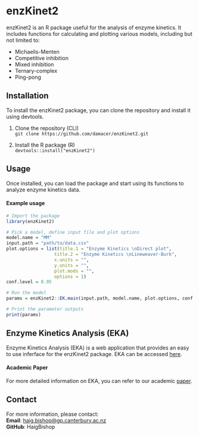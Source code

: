 # enzKinet2

enzKinet2 is an R package useful for the analysis of enzyme kinetics. It includes functions for calculating and plotting various models, including but not limited to:

- Michaelis-Menten
- Competitive inhibition
- Mixed inhibition
- Ternary-complex
- Ping-pong


## Installation

To install the enzKinet2 package, you can clone the repository and install it using devtools.

1. Clone the repository (CLI)  
   `git clone https://github.com/damacer/enzKinet2.git`

2. Install the R package (R)  
   `devtools::install("enzKinet2")`


## Usage

Once installed, you can load the package and start using its functions to analyze enzyme kinetics data.
#### Example usage

```R
# Import the package
library(enzKinet2)

# Pick a model, define input file and plot options
model.name = "MM"
input.path = "path/to/data.csv"
plot.options = list(title.1 = "Enzyme Kinetics \nDirect plot",
                  title.2 = "Enzyme Kinetics \nLineweaver-Burk",
                  x.units = "",
                  y.units = "",
                  plot.mods = "",
                  options = 1)
conf.level = 0.95

# Run the model
params = enzKinet2::EK.main(input.path, model.name, plot.options, conf.level)

# Print the parameter outputs
print(params)
```


## Enzyme Kinetics Analysis (EKA)
Enzyme Kinetics Analysis (EKA) is a web application that provides an easy to use inferface for the enzKinet2 package. EKA can be accessed [here](https://enzyme-kinetics.shinyapps.io/enzkinet_webpage/).
#### Academic Paper
For more detailed information on EKA, you can refer to our academic [paper](https://iubmb.onlinelibrary.wiley.com/doi/10.1002/bmb.21823).


## Contact
For more information, please contact:  
   **Email**:   haig.bishop@gp.canterbury.ac.nz  
   **GitHub**:  HaigBishop  

